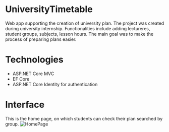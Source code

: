 # UniversityTimetable
Web app supporting the creation of university plan. The project was created during university internship. Functionalities include adding lectureres, student groups, subjects, 
lesson hours. The main goal was to make the process of preparing plans easier.

# Technologies
 * ASP.NET Core MVC
 * EF Core
 * ASP.NET Core Identity for authentication
 
 # Interface
 This is the home page, on which students can check their plan searched by group.
 ![HomePage](https://user-images.githubusercontent.com/51209004/108988036-48969e80-7694-11eb-98ef-f56f46243c69.PNG)
 
 
